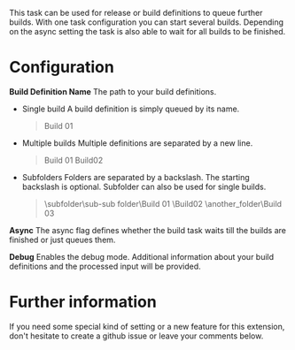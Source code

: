 This task can be used for release or build definitions to queue further builds. With one task configuration you can start several builds.
Depending on the async setting the task is also able to wait for all builds to be finished.

# Configuration

**Build Definition Name**
The path to your build definitions.

* Single build
A build definition is simply queued by its name.
    > Build 01

* Multiple builds
Multiple definitions are separated by a new line.
    > Build 01
    > Build02

* Subfolders
Folders are separated by a backslash. The starting backslash is optional. Subfolder can also be used for single builds.
    > \subfolder\sub-sub folder\Build 01
    > \Build02
    > \another_folder\Build 03


**Async**
The async flag defines whether the build task waits till the builds are finished or just queues them.

**Debug**
Enables the debug mode. Additional information about your build definitions and the processed input will be provided.

# Further information
If you need some special kind of setting or a new feature for this extension, don't hesitate to create a github issue or leave your comments below.
